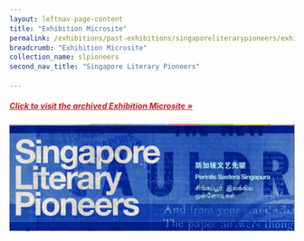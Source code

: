 ```yaml
---
layout: leftnav-page-content
title: "Exhibition Microsite"
permalink: /exhibitions/past-exhibitions/singaporeliterarypioneers/exhibition-microsite/
breadcrumb: "Exhibition Microsite"
collection_name: slpioneers
second_nav_title: "Singapore Literary Pioneers"

---
```


<h5><a href="https://eresources.nlb.gov.sg/webarchives/wayback/20150923021023/http://www.nlb.gov.sg/exhibitions/literarypioneers/home/english/index.php?lang=en" target="_blank" style="color:#E21216;">Click to visit the archived Exhibition Microsite &#187;</a></h5>

<img src="/images/event-images/lpg/singapore-literary-pioneers-microsite.jpg" alt="A banner with the title Singapore Literary Pioneers">
